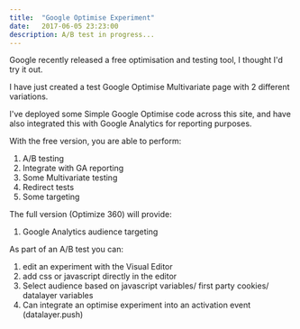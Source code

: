 ```yaml
---
title:  "Google Optimise Experiment"
date:   2017-06-05 23:23:00
description: A/B test in progress...
---
```


Google recently released a free optimisation and testing tool, I thought I'd try it out.

I have just created a test Google Optimise Multivariate page with 2 different variations.

I've deployed some Simple Google Optimise code across this site, and have also integrated this with Google Analytics for reporting purposes.



With the free version, you are able to perform:
1. A/B testing
2. Integrate with GA reporting
3. Some Multivariate testing
4. Redirect tests
5. Some targeting



The full version (Optimize 360) will provide:
1. Google Analytics audience targeting



As part of an A/B test you can:
1. edit an experiment with the Visual Editor
2. add css or javascript directly in the editor
3. Select audience based on javascript variables/ first party cookies/ datalayer variables
4. Can integrate an optimise experiment into an activation event (datalayer.push)
